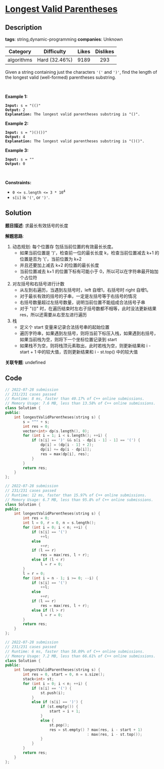 # [Longest Valid Parentheses](https://leetcode.com/problems/longest-valid-parentheses/description/)

## Description

**tags**: string,dynamic-programming
**companies**: Unknown

| Category | Difficulty | Likes | Dislikes |
| :------: | :--------: | :---: | :------: |
| algorithms | Hard (32.46%) | 9189 | 293 |

<p>Given a string containing just the characters <code>&#39;(&#39;</code> and <code>&#39;)&#39;</code>, find the length of the longest valid (well-formed) parentheses substring.</p>

<p>&nbsp;</p>
<p><strong>Example 1:</strong></p>

<pre><code><strong>Input:</strong> s = &quot;(()&quot;
<strong>Output:</strong> 2
<strong>Explanation:</strong> The longest valid parentheses substring is &quot;()&quot;.</code></pre>

<p><strong>Example 2:</strong></p>

<pre><code><strong>Input:</strong> s = &quot;)()())&quot;
<strong>Output:</strong> 4
<strong>Explanation:</strong> The longest valid parentheses substring is &quot;()()&quot;.</code></pre>

<p><strong>Example 3:</strong></p>

<pre><code><strong>Input:</strong> s = &quot;&quot;
<strong>Output:</strong> 0</code></pre>

<p>&nbsp;</p>
<p><strong>Constraints:</strong></p>

<ul>
	<li><code>0 &lt;= s.length &lt;= 3 * 10<sup>4</sup></code></li>
	<li><code>s[i]</code> is <code>&#39;(&#39;</code>, or <code>&#39;)&#39;</code>.</li>
</ul>

## Solution

**题目描述**: 求最长有效括号的长度

**解题思路**:

1. 动态规划: 每个位置存 包括当前位置的有效最长长度。
   - 如果当前位置是 ')'，检查前一位的最长长度 k，检查当前位置减去 k+1 的位置是否为 '('，当前位置为 k+2
   - 并且还要加上减去 k+2 的位置的最长长度
   - 当前位置减去 k+1 的位置下标有可能小于 0，所以可以在字符串最开始加个占位符
2. 对左括号和右括号进行计数
   - 从左到右遍历，当遇到左括号时，left 自增1，右括号时 right 自增1。
   - 对于最长有效的括号的子串，一定是左括号等于右括号的情况
   - 右括号数量超过左括号数量，说明当前位置不能组成合法括号子串
   - 对于 "(()" 时，在遍历结束时左右子括号数都不相等，此时没法更新结果 res，所以还需要从右至左进行遍历
3. 栈
   - 定义个 start 变量来记录合法括号串的起始位置
   - 遍历字符串，如果遇到左括号，则将当前下标压入栈，如果遇到右括号，如果当前栈为空，则将下一个坐标位置记录到 start
   - 如果栈不为空，则将栈顶元素取出，此时若栈为空，则更新结果和 i - start + 1 中的较大值，否则更新结果和 i - st.top() 中的较大值

**关联专题**: undefined

## Code

```cpp
// 2022-07-28 submission
// 231/231 cases passed
// Runtime: 8 ms, faster than 40.17% of C++ online submissions.
// Memory Usage: 7.6 MB, less than 13.58% of C++ online submissions.
class Solution {
public:
    int longestValidParentheses(string s) {
        s = "^" + s;
        int res = 0;
        vector<int> dp(s.length(), 0);
        for (int i = 1; i < s.length(); ++i) {
            if (s[i] == ')' && s[i - dp[i - 1] - 1] == '(') {
                dp[i] = (dp[i - 1] + 2);
                dp[i] += dp[i - dp[i]];
                res = max(dp[i], res);
            }
        }
        return res;
    }
};
```

```cpp
// 2022-07-28 submission
// 231/231 cases passed
// Runtime: 12 ms, faster than 15.97% of C++ online submissions.
// Memory Usage: 6.7 MB, less than 95.8% of C++ online submissions.
class Solution {
public:
    int longestValidParentheses(string s) {
        int res = 0;
        int l = 0, r = 0, n = s.length();
        for (int i = 0; i < n; ++i) {
            if (s[i] == '(')
                ++l;
            else
                ++r;
            if (l == r)
                res = max(res, l + r);
            else if (l < r)
                l = r = 0;
        }
        l = r = 0;
        for (int i = n - 1; i >= 0; --i) {
            if (s[i] == '(')
                ++l;
            else
                ++r;
            if (l == r)
                res = max(res, l + r);
            else if (l > r)
                l = r = 0;
        }
        return res;
    }
};
```

```cpp
// 2022-07-28 submission
// 231/231 cases passed
// Runtime: 6 ms, faster than 58.09% of C++ online submissions.
// Memory Usage: 7.2 MB, less than 66.61% of C++ online submissions.
class Solution {
public:
    int longestValidParentheses(string s) {
        int res = 0, start = 0, n = s.size();
        stack<int> st;
        for (int i = 0; i < n; ++i) {
            if (s[i] == '(') {
                st.push(i);
            }
            else if (s[i] == ')') {
                if (st.empty()) {
                    start = i + 1;
                }
                else {
                    st.pop();
                    res = st.empty() ? max(res, i - start + 1)
                                     : max(res, i - st.top());
                }
            }
        }
        return res;
    }
};
```
